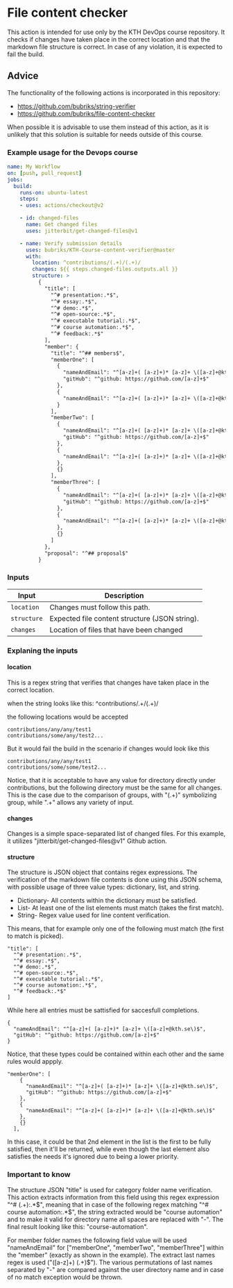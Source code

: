 # File content checker

This action is intended for use only by the KTH DevOps course repository. It checks if changes have taken place in the correct location and that the markdown file structure is correct. In case of any violation, it is expected to fail the build. 

## Advice

The functionality of the following actions is incorporated in this repository:
- https://github.com/bubriks/string-verifier
- https://github.com/bubriks/file-content-checker

When possible it is advisable to use them instead of this action, as it is unlikely that this solution is suitable for needs outside of this course.

### Example usage for the Devops course

```yaml
name: My Workflow
on: [push, pull_request]
jobs:
  build:
    runs-on: ubuntu-latest
    steps:
    - uses: actions/checkout@v2

	- id: changed-files
      name: Get changed files
      uses: jitterbit/get-changed-files@v1

    - name: Verify submission details
      uses: bubriks/KTH-Course-content-verifier@master
      with:
        location: ^contributions/(.+)/(.+)/
		changes: ${{ steps.changed-files.outputs.all }}
        structure: >
          {
            "title": [
              "^# presentation:.*$",
              "^# essay:.*$",
              "^# demo:.*$",
              "^# open-source:.*$",
              "^# executable tutorial:.*$",
              "^# course automation:.*$",
              "^# feedback:.*$"
            ],
            "member": {
              "title": "^## members$",
              "memberOne": [
                {
                  "nameAndEmail": "^[a-z]+( [a-z]+)* [a-z]+ \([a-z]+@kth.se\)$",
                  "gitHub": "^github: https://github.com/[a-z]+$"
                },
                {
                  "nameAndEmail": "^[a-z]+( [a-z]+)* [a-z]+ \([a-z]+@kth.se\)$"
                }
              ],
              "memberTwo": [
                {
                  "nameAndEmail": "^[a-z]+( [a-z]+)* [a-z]+ \([a-z]+@kth.se\)$",
                  "gitHub": "^github: https://github.com/[a-z]+$"
                },
                {
                  "nameAndEmail": "^[a-z]+( [a-z]+)* [a-z]+ \([a-z]+@kth.se\)$"
                },
                {}
              ],
              "memberThree": [
                {
                  "nameAndEmail": "^[a-z]+( [a-z]+)* [a-z]+ \([a-z]+@kth.se\)$",
                  "gitHub": "^github: https://github.com/[a-z]+$"
                },
                {
                  "nameAndEmail": "^[a-z]+( [a-z]+)* [a-z]+ \([a-z]+@kth.se\)$"
                },
                {}
              ]
            },
            "proposal": "^## proposal$"
          }
```

### Inputs

| Input                                             | Description                                        |
|------------------------------------------------------|-----------------------------------------------|
| `location`  | Changes must follow this path.    |
| `structure` | Expected file content structure (JSON string).    |
| `changes` | Location of files that have been changed    |

### Explaning the inputs

#### location

This is a regex string that verifies that changes have taken place in the correct location.

when the string looks like this: ^contributions/.+/(.+)/

the following locations would be accepted
```
contributions/any/any/test1
contributions/some/any/test2...
```
But it would fail the build in the scenario if changes would look like this
```
contributions/any/any/test1
contributions/some/some/test2...
```
Notice, that it is acceptable to have any value for directory directly under contributions, but the following directory must be the same for all changes. This is the case due to the comparison of groups, with "(.+)" symbolizing group, while ".+" allows any variety of input.

#### changes

Changes is a simple space-separated list of changed files. For this example, it utilizes "jitterbit/get-changed-files@v1" Github action.

#### structure

The structure is JSON object that contains regex expressions. The verification of the markdown file contents is done using this JSON schema, with possible usage of three value types: dictionary, list, and string.

- Dictionary- All contents within the dictionary must be satisfied.
- List- At least one of the list elements must match (takes the first match).
- String- Regex value used for line content verification.

This means, that for example only one of the following must match (the first to match is picked).

```
"title": [
  "^# presentation:.*$",
  "^# essay:.*$",
  "^# demo:.*$",
  "^# open-source:.*$",
  "^# executable tutorial:.*$",
  "^# course automation:.*$",
  "^# feedback:.*$"
]
```

While here all entries must be sattisfied for saccesfull completions.

```
{
  "nameAndEmail": "^[a-z]+( [a-z]+)* [a-z]+ \([a-z]+@kth.se\)$",
  "gitHub": "^github: https://github.com/[a-z]+$"
}
```

Notice, that these types could be contained within each other and the same rules would appply.

```
"memberOne": [
	{
	  "nameAndEmail": "^[a-z]+( [a-z]+)* [a-z]+ \([a-z]+@kth.se\)$",
	  "gitHub": "^github: https://github.com/[a-z]+$"
	},
	{
	  "nameAndEmail": "^[a-z]+( [a-z]+)* [a-z]+ \([a-z]+@kth.se\)$"
	},
	{}
  ],
```

In this case, it could be that 2nd element in the list is the first to be fully satisfied, then it'll be returned, while even though the last element also satisfies the needs it's ignored due to being a lower priority.

### Important to know

The structure JSON "title" is used for category folder name verification. This action extracts information from this field using this regex expression "^# (.+):.*$", meaning that in case of the following regex matching "^# course automation:.*$", the string extracted would be "course automation" and to make it valid for directory name all spaces are replaced with "-". The final result looking like this: "course-automation".

For member folder names the following field value will be used "nameAndEmail" for ["memberOne", "memberTwo", "memberThree"] within the "member" (exactly as shown in the example). The extract last names regex is used ("([a-z]+) \(.+\)$"). The various permutations of last names separated by "-" are compared against the user directory name and in case of no match exception would be thrown.    